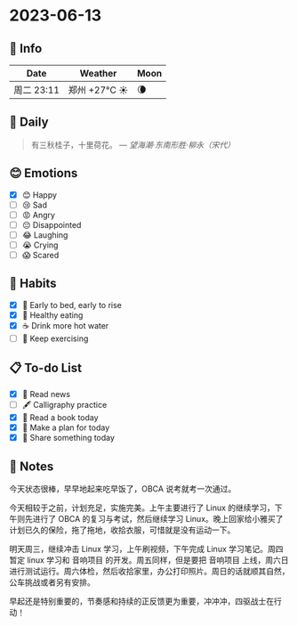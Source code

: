 # 2023-06-13

## 📅 Info

| Date           | Weather      | Moon |
| -------------- | ------------ | ---- |
| 周二 23:11 | 郑州 +27°C ☀️   | 🌘 |

## 📖 Daily

> 有三秋桂子，十里荷花。
> — *望海潮·东南形胜·柳永（宋代）*

## 😊 Emotions

- [x] 😊 Happy
- [ ] 😢 Sad
- [ ] 😡 Angry
- [ ] 😔 Disappointed
- [ ] 😂 Laughing
- [ ] 😭 Crying
- [ ] 😱 Scared

## 🍎 Habits

- [x] 🌅 Early to bed, early to rise
- [x] 🥕 Healthy eating
- [x] ☕️ Drink more hot water
- [ ] 💪 Keep exercising

## 📋 To-do List

- [x] 📰 Read news
- [ ] 🖋️ Calligraphy practice
- [x] 📖 Read a book today
- [x] 📝 Make a plan for today
- [x] 📌 Share something today

## 📝 Notes

今天状态很棒，早早地起来吃早饭了，OBCA 说考就考一次通过。

今天相较于之前，计划充足，实施完美。上午主要进行了 Linux 的继续学习，下午则先进行了 OBCA 的复习与考试，然后继续学习 Linux。晚上回家给小雅买了计划已久的保险，拖了拖地，收拾衣服，可惜就是没有运动一下。

明天周三，继续冲击 Linux 学习，上午刷视频，下午完成 Linux 学习笔记。周四暂定 linux 学习和 音响项目 的开发。周五同样，但是要把 音响项目 上线，周六日进行测试运行。周六体检，然后收拾家里，办公打印照片。周日的话就顺其自然，公车挑战或者另有安排。

早起还是特别重要的，节奏感和持续的正反馈更为重要，冲冲冲，四驱战士在行动！
